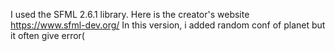 I used the SFML 2.6.1 library. Here is the creator's website https://www.sfml-dev.org/
In this version, i added random conf of planet but it often give error( 